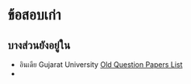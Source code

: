# ข้อสอบเก่า
## บางส่วนยังอยู่ใน 
* อินเดีย  Gujarat University [Old Question Papers List](http://www.gujaratuniversity.org.in/web/weboldquepaper.asp)
* 
